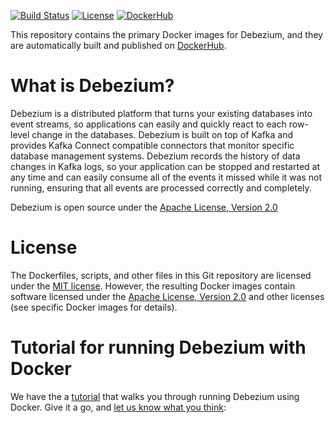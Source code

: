 [![Build Status](https://travis-ci.org/debezium/docker-images.svg?branch=master)](https://travis-ci.org/debezium/docker-images)
[![License](http://img.shields.io/:license-mit-brightgreen.svg)](https://opensource.org/licenses/MIT)
[![DockerHub](http://img.shields.io/:images-dockerhub-brightgreen.svg)](https://hub.docker.com/r/debezium/)

This repository contains the primary Docker images for Debezium, and they are automatically built and published on [DockerHub](https://hub.docker.com/r/debezium/).

# What is Debezium?

Debezium is a distributed platform that turns your existing databases into event streams, so applications can easily and quickly react to each row-level change in the databases. Debezium is built on top of Kafka and provides Kafka Connect compatible connectors that monitor specific database management systems. Debezium records the history of data changes in Kafka logs, so your application can be stopped and restarted at any time and can easily consume all of the events it missed while it was not running, ensuring that all events are processed correctly and completely.

Debezium is open source under the [Apache License, Version 2.0](http://www.apache.org/licenses/LICENSE-2.0.html)

# License

The Dockerfiles, scripts, and other files in this Git repository are licensed under the [MIT license](https://opensource.org/licenses/MIT). However, the resulting Docker images contain software licensed under the [Apache License, Version 2.0](http://www.apache.org/licenses/LICENSE-2.0.html) and other licenses (see specific Docker images for details).

# Tutorial for running Debezium with Docker

We have the a [tutorial](http://debezium.io/docs/tutorial) that walks you through running Debezium using Docker. Give it a go, and [let us know what you think](http://debezium.io/community/):
